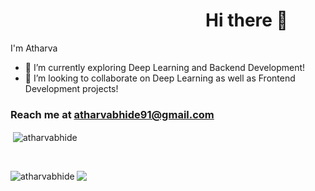 <center><h1 style="padding-left:50%;">Hi there 👋</h1></center>

I'm Atharva

- 🌱 I’m currently exploring Deep Learning and Backend Development!
- 👯 I’m looking to collaborate on Deep Learning as well as Frontend Development projects!

<h3>Reach me at <a href="mailto:atharvabhide91@gmail.com">atharvabhide91@gmail.com</a></h3>

<p>&nbsp;<img align="center" src="https://github-readme-stats.vercel.app/api?username=atharvabhide&show_icons=true&locale=en&theme=gotham" alt="atharvabhide" /></p>
<br>

<p><img align="left" src="https://github-readme-stats.vercel.app/api/top-langs?username=atharvabhide&show_icons=true&locale=en&layout=compact&theme=gotham" alt="atharvabhide" /></p>



![](https://komarev.com/ghpvc/?username=atharvabhide)

